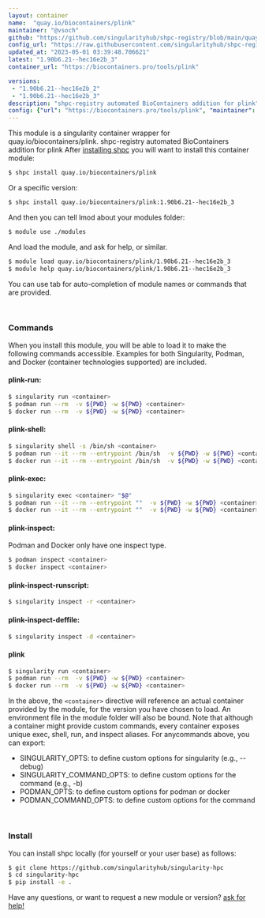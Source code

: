 ```yaml
---
layout: container
name:  "quay.io/biocontainers/plink"
maintainer: "@vsoch"
github: "https://github.com/singularityhub/shpc-registry/blob/main/quay.io/biocontainers/plink/container.yaml"
config_url: "https://raw.githubusercontent.com/singularityhub/shpc-registry/main/quay.io/biocontainers/plink/container.yaml"
updated_at: "2023-05-01 03:39:48.706621"
latest: "1.90b6.21--hec16e2b_3"
container_url: "https://biocontainers.pro/tools/plink"

versions:
 - "1.90b6.21--hec16e2b_2"
 - "1.90b6.21--hec16e2b_3"
description: "shpc-registry automated BioContainers addition for plink"
config: {"url": "https://biocontainers.pro/tools/plink", "maintainer": "@vsoch", "description": "shpc-registry automated BioContainers addition for plink", "latest": {"1.90b6.21--hec16e2b_3": "sha256:9f77ca902366073cda803e2b1266010ff57fc3bc1d07c084ed8f97a9e4827bde"}, "tags": {"1.90b6.21--hec16e2b_2": "sha256:5c07df8983b120774e6d0dea8a32aa3ec44f7ee75b0438af038eb8f36acdc8c0", "1.90b6.21--hec16e2b_3": "sha256:9f77ca902366073cda803e2b1266010ff57fc3bc1d07c084ed8f97a9e4827bde"}, "docker": "quay.io/biocontainers/plink"}
---
```


This module is a singularity container wrapper for quay.io/biocontainers/plink.
shpc-registry automated BioContainers addition for plink
After [installing shpc](#install) you will want to install this container module:


```bash
$ shpc install quay.io/biocontainers/plink
```

Or a specific version:

```bash
$ shpc install quay.io/biocontainers/plink:1.90b6.21--hec16e2b_3
```

And then you can tell lmod about your modules folder:

```bash
$ module use ./modules
```

And load the module, and ask for help, or similar.

```bash
$ module load quay.io/biocontainers/plink/1.90b6.21--hec16e2b_3
$ module help quay.io/biocontainers/plink/1.90b6.21--hec16e2b_3
```

You can use tab for auto-completion of module names or commands that are provided.

<br>

### Commands

When you install this module, you will be able to load it to make the following commands accessible.
Examples for both Singularity, Podman, and Docker (container technologies supported) are included.

#### plink-run:

```bash
$ singularity run <container>
$ podman run --rm  -v ${PWD} -w ${PWD} <container>
$ docker run --rm  -v ${PWD} -w ${PWD} <container>
```

#### plink-shell:

```bash
$ singularity shell -s /bin/sh <container>
$ podman run --it --rm --entrypoint /bin/sh  -v ${PWD} -w ${PWD} <container>
$ docker run --it --rm --entrypoint /bin/sh  -v ${PWD} -w ${PWD} <container>
```

#### plink-exec:

```bash
$ singularity exec <container> "$@"
$ podman run --it --rm --entrypoint ""  -v ${PWD} -w ${PWD} <container> "$@"
$ docker run --it --rm --entrypoint ""  -v ${PWD} -w ${PWD} <container> "$@"
```

#### plink-inspect:

Podman and Docker only have one inspect type.

```bash
$ podman inspect <container>
$ docker inspect <container>
```

#### plink-inspect-runscript:

```bash
$ singularity inspect -r <container>
```

#### plink-inspect-deffile:

```bash
$ singularity inspect -d <container>
```



#### plink

```bash
$ singularity run <container>
$ podman run --rm  -v ${PWD} -w ${PWD} <container>
$ docker run --rm  -v ${PWD} -w ${PWD} <container>
```


In the above, the `<container>` directive will reference an actual container provided
by the module, for the version you have chosen to load. An environment file in the
module folder will also be bound. Note that although a container
might provide custom commands, every container exposes unique exec, shell, run, and
inspect aliases. For anycommands above, you can export:

 - SINGULARITY_OPTS: to define custom options for singularity (e.g., --debug)
 - SINGULARITY_COMMAND_OPTS: to define custom options for the command (e.g., -b)
 - PODMAN_OPTS: to define custom options for podman or docker
 - PODMAN_COMMAND_OPTS: to define custom options for the command

<br>

### Install

You can install shpc locally (for yourself or your user base) as follows:

```bash
$ git clone https://github.com/singularityhub/singularity-hpc
$ cd singularity-hpc
$ pip install -e .
```

Have any questions, or want to request a new module or version? [ask for help!](https://github.com/singularityhub/singularity-hpc/issues)